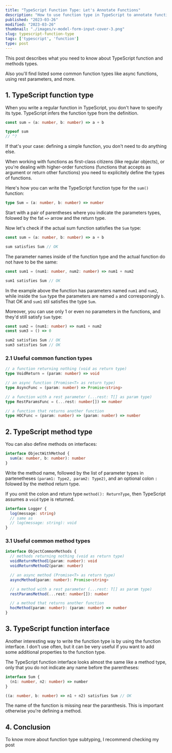 ```yaml
---
title: "TypeScript Function Type: Let's Annotate Functions"
description: "How to use function type in TypeScript to annotate functions."
published: "2023-03-26"
modified: "2023-03-26"
thumbnail: "./images/v-model-form-input-cover-3.png"
slug: typescript-function-type
tags: ['typescript', 'function']
type: post
---
```


This post describes what you need to know about TypeScript function and methods types. 

Also you'll find listed some common function types like async functions, using rest parameters, and more.  

## 1. TypeScript function type

When you write a regular function in TypeScript, you don't have to specify its type. TypeScript infers the function type from the definition.  

```typescript
const sum = (a: number, b: number) => a + b

typeof sum
// ^?
```

If that's your case: defining a simple function, you don't need to do anything else.  

When working with functions as first-class citizens (like regular objects), or you're dealing with higher-order functions (functions that accepts as argument or return other functions) you need to explicitely define the types of functions.  

Here's how you can write the TypeScript function type for the `sum()` function:

```typescript
type Sum = (a: number, b: number) => number
```

Start with a pair of parentheses where you indicate the parameters types, folowed by the fat `=>` arrow and the return type.  

Now let's check if the actual sum function satisfies the `Sum` type:

```typescript 
const sum = (a: number, b: number) => a + b

sum satisfies Sum // OK
```



The parameter names inside of the function type and the actual function do not have to be the same:  

```typescript 
const sum1 = (num1: number, num2: number) => num1 + num2

sum1 satisfies Sum // OK
```

In the example above the function has parameters named `num1` and `num2`, while inside the `Sum` type the parameters are named `a` and corresponingly `b`. That OK and `sum1` stil satisfies the type `Sum`.  

Moreover, you can use only 1 or even no parameters in the functions, and they'd still satisfy `Sum` type:

```typescript 
const sum2 = (num1: number) => num1 + num2
const sum3 = () => 0

sum2 satisfies Sum // OK
sum3 satisfies Sum // OK
```

### 2.1 Useful common function types

```typescript
// a function returning nothing (void as return type)
type VoidReturn = (param: number) => void

// an async function (Promise<T> as return type)
type AsyncFunc = (param: number) => Promise<string>

// a function with a rest parameter (...rest: T[] as param type)
type RestParamsFunc = (...rest: number[]) => number

// a function that returns another function
type HOCFunc = (param: number) => (param: number) => number
```

## 2. TypeScript method type

You can also define methods on interfaces: 

```typescript
interface ObjectWithMethod {
  sum(a: number, b: number): number
}
```

Write the method name, followed by the list of parameter types in partenetheses `(param1: Type2, param2: Type2)`, and an optional colon `:` folowed by the method return type.  

If you omit the colon and return type `method(): ReturnType`, then TypeScript assumes a `void` type is returned.  

```typescript
interface Logger {
  log(message: string)
  // same as
  // log(message: string): void
}
```

### 3.1 Useful common method types

```typescript
interface ObjectCommonMethods {
  // methods returning nothing (void as return type)
  voidReturnMethod1(param: number): void
  voidReturnMethod2(param: number)

  // an async method (Promise<T> as return type)
  asyncMethod(param: number): Promise<string>

  // a method with a rest parameter (...rest: T[] as param type)
  restParamsMethod(...rest: number[]): number

  // a method that returns another function
  hocMethod(param: number): (param: number) => number
}
```

## 3. TypeScript function interface

Another interesting way to write the function type is by using the function interface. I don't use often, but it can be very useful if you want to add some additional properties to the function type.  

The TypeScript function interface looks almost the same like a method type, only that you do not indicate any name before the parentheses:  

```typescript
interface Sum {
  (n1: number, n2: number) => number
}

((a: number, b: number) => n1 + n2) satisfies Sum // OK
```

The name of the function is missing near the paranthesis. This is important otherwise you're defining a method.  


## 4. Conclusion

To know more about function type subtyping, I recommend checking my post 
